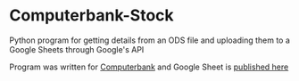 # Computerbank-Stock

Python program for getting details from an ODS file and uploading them to a Google Sheets through Google's API

Program was written for [Computerbank](http://www.computerbank.org.au/) and Google Sheet is [published here](http://www.computerbank.org.au/shop/stocklist/)
